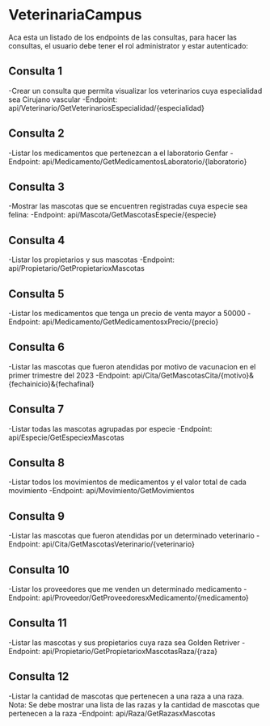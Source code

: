 # VeterinariaCampus
Aca esta un listado de los endpoints de las consultas, para hacer las consultas, el usuario debe tener el rol administrator y estar autenticado:

## Consulta 1

-Crear un consulta que permita visualizar los veterinarios cuya especialidad sea Cirujano vascular
-Endpoint: api/Veterinario/GetVeterinariosEspecialidad/{especialidad}

## Consulta 2

-Listar los medicamentos que pertenezcan a el laboratorio Genfar
-Endpoint: api/Medicamento/GetMedicamentosLaboratorio/{laboratorio}

## Consulta 3

-Mostrar las mascotas que se encuentren registradas cuya especie sea felina: 
-Endpoint: api/Mascota/GetMascotasEspecie/{especie}

## Consulta 4

-Listar los propietarios y sus mascotas
-Endpoint: api/Propietario/GetPropietarioxMascotas

## Consulta 5

-Listar los medicamentos que tenga un precio de venta mayor a 50000
-Endpoint: api/Medicamento/GetMedicamentosxPrecio/{precio}

## Consulta 6

-Listar las mascotas que fueron atendidas por motivo de vacunacion en el primer trimestre del 2023
-Endpoint: api/Cita/GetMascotasCita/{motivo}&{fechainicio}&{fechafinal}

## Consulta 7

-Listar todas las mascotas agrupadas por especie
-Endpoint: api/Especie/GetEspeciexMascotas

## Consulta 8

-Listar todos los movimientos de medicamentos y el valor total de cada movimiento
-Endpoint: api/Movimiento/GetMovimientos

## Consulta 9

-Listar las mascotas que fueron atendidas por un determinado veterinario
-Endpoint: api/Cita/GetMascotasVeterinario/{veterinario}

## Consulta 10

-Listar los proveedores que me venden un determinado medicamento
-Endpoint: api/Proveedor/GetProveedoresxMedicamento/{medicamento}

## Consulta 11

-Listar las mascotas y sus propietarios cuya raza sea Golden Retriver
-Endpoint: api/Propietario/GetPropietarioxMascotasRaza/{raza}

## Consulta 12

-Listar la cantidad de mascotas que pertenecen a una raza a una raza. Nota: Se debe mostrar una lista de las razas y la cantidad de mascotas que pertenecen a la raza
-Endpoint: api/Raza/GetRazasxMascotas
